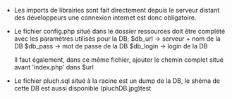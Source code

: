- Les imports de librairies sont fait directement depuis le serveur distant des développeurs une connexion internet est donc obligatoire.

- Le fichier config.php situé dans le dossier ressources doit être complété avec les paramètres utilisés pour la DB;
    $db_url -> serveur + nom de la DB
    $db_pass -> mot de passe de la DB
    $db_login -> login de la DB

  Il faut également, dans ce même fichier, ajouter le chemin complet situé avant 'index.php' dans $url

- Le fichier pluch.sql situé à la racine est un dump de la DB, le shéma de cette DB est aussi disponible (pluchDB.jpg)test